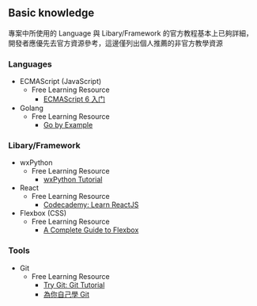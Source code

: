 ## Basic knowledge

專案中所使用的 Language 與 Libary/Framework 的官方教程基本上已夠詳細，開發者應優先去官方資源參考，這邊僅列出個人推薦的非官方教學資源

### Languages
* ECMAScript (JavaScript)
    - Free Learning Resource
        + [ECMAScript 6 入门](http://es6.ruanyifeng.com/)
* Golang
    - Free Learning Resource
        + [Go by Example](https://gobyexample.com/)

### Libary/Framework
* wxPython
    - Free Learning Resource
        + [wxPython Tutorial](http://zetcode.com/wxpython/)
* React
    - Free Learning Resource
        + [Codecademy: Learn ReactJS](https://www.codecademy.com/learn/react-101)
* Flexbox (CSS)
    - Free Learning Resource
        + [A Complete Guide to Flexbox](https://css-tricks.com/snippets/css/a-guide-to-flexbox/)

### Tools
* Git
    - Free Learning Resource
        + [Try Git: Git Tutorial](https://try.github.io/)
        + [為你自己學 Git](https://gitbook.tw/)